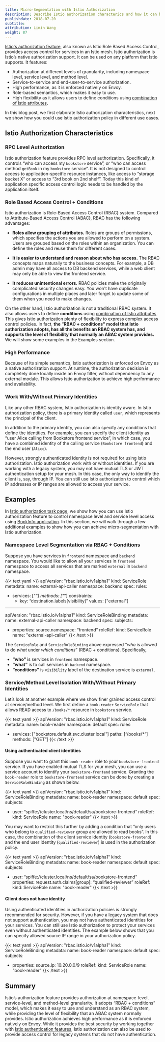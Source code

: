 ```yaml
---
title: Micro-Segmentation with Istio Authorization
description: Describe Istio authorization characterics and how it can be used for different use cases.
publishdate: 2018-07-20
subtitle:
attribution: Limin Wang
weight: 87
---
```


[Istio's authorization feature](/docs/concepts/security/#authorization), also known as Istio Role Based Access Control,
provides access control for services in an Istio mesh. Istio authorization is Istio’s native authorization support.
It can be used on any platform that Istio supports. It features:

* Authorization at different levels of granularity, including namespace level, service level, and method level.
* Service-to-service and end-user-to-service authorization.
* High performance, as it is enforced natively on Envoy.
* Role-based semantics, which makes it easy to use.
* High flexibility as it allows users to define conditions using
[combination of Istio attributes](/docs/reference/config/authorization/constraints-and-properties/).

In this blog post, we first elaborate Istio authorization characteristics, next we show how you could use Istio
authorization policy in different use cases.

## Istio Authorization Characteristics

### RPC Level Authorization

Istio authorization feature provides RPC level authorization. Specifically, it controls “who can access my `bookstore` service”,
or “who can access method `getBook` in my `bookstore` service”. It is not designed to control access to application-specific
resource instances, like access to “storage bucket X” or access to “3rd book on 2nd shelf”. Today this kind of application
specific access control logic needs to be handled by the application itself.

### Role Based Access Control + Conditions

Istio authorization is Role-Based Access Control (RBAC) system. Compared to Attribute-Based Access Control (ABAC),
RBAC has the following advantages:

* **Roles allow grouping of attributes.** Roles are groups of permissions, which specifies the actions you are allowed
to perform on a system. Users are grouped based on the roles within an organization. You can define the roles and reuse
them for different cases.

* **It is easier to understand and reason about who has access.** The RBAC concepts maps naturally to the business concepts.
For example, a DB admin may have all access to DB backend services, while a web client may only be able to view the
frontend service.

* **It reduces unintentional errors.** RBAC policies make the originally complicated security changes easy. You won't have
duplicate configurations in multiple places and later forget to update some of them when you need to make changes.

On the other hand, Istio authorization is not a traditional RBAC system. It also allows users to define **conditions** using
[combination of Istio attributes](/docs/reference/config/authorization/constraints-and-properties/). This gives Istio
authorization plenty of flexibility to express complex access control policies. In fact, **the “RBAC + conditions” model
that Istio authorization adopts, has all the benefits an RBAC system has, and supports the level of flexibility that
normally an ABAC system provides.** We will show some examples in the Examples section.

### High Performance

Because of its simple semantics, Istio authorization is enforced on Envoy as a native authorization support. At runtime, the
authorization decision is completely done locally inside an Envoy filter, without dependency to any external module.
This allows Istio authorization to achieve high performance and availability.

### Work With/Without Primary Identities

Like any other RBAC system, Istio authorization is identity aware. In Istio authorization policy, there is a primary
identity called `user`, which represents the principal of the client.

In addition to the primary identity, you can also specify any conditions that define the identities. For example,
you can specify the client identity as “user Alice calling from Bookstore frontend service”, in which case,
you have a combined identity of the calling service (`Bookstore frontend`) and the end user (`Alice`).

However, strongly authenticated identity is not required for using Istio authorization. Istio authorization work with or
without identities. If you are working with a legacy system, you may not have mutual TLS or JWT authentication setup for
your mesh. In this case, the only way to identify the client is, say, through IP. You can still use Istio authorization
to control which IP addresses or IP ranges are allowed to access your service.

## Examples

In [Istio authorization task page](/docs/tasks/security/role-based-access-control/), we show how you can use Istio
authorization feature to control namespace level and service level access using [BookInfo application](/docs/examples/bookinfo/).
In this section, we will walk through a few additional examples to show how you can achieve micro-segmentation with
Istio authorization.

### Namespace Level Segmentation via RBAC + Conditions

Suppose you have services in `frontend` namespace and `backend` namespace. You would like to allow all your services
in `frontend` namespace to access all services that are marked `external` in `backend` namespace.

{{< text yaml >}}
apiVersion: "rbac.istio.io/v1alpha1"
kind: ServiceRole
metadata:
  name: external-api-caller
  namespace: backend
spec:
  rules:
  - services: ["*"]
    methods: ["*”]
    constraints:
    - key: “destination.labels[visibility]”
      values: ["external"]
---
apiVersion: "rbac.istio.io/v1alpha1"
kind: ServiceRoleBinding
metadata:
  name: external-api-caller
  namespace: backend
spec:
  subjects:
  - properties:
      source.namespace: “frontend”
  roleRef:
    kind: ServiceRole
    name: "external-api-caller"
{{< /text >}}

The `ServiceRole` and `ServiceRoleBinding` above expressed “*who* is allowed to do *what* under *which conditions*”
(RBAC + conditions). Specifically,

* **“who”** is services in `frontend` namespace.
* **“what”** is to call services in `backend` namespace.
* **“conditions”** is `visibility` label of the destination service is `external`.

### Service/Method Level Isolation With/Without Primary Identities

Let’s look at another example where we show finer grained access control at service/method level. We first define a
`book-reader` `ServiceRole` that allows READ access to `/books/*` resource in `bookstore` service.

{{< text yaml >}}
apiVersion: "rbac.istio.io/v1alpha1"
kind: ServiceRole
metadata:
  name: book-reader
  namespace: default
spec:
  rules:
  - services: ["bookstore.default.svc.cluster.local"]
    paths: [“/books/*”]
    methods: ["GET”]
{{< /text >}}

#### Using authenticated client identities

Suppose you want to grant this `book-reader` role to your `bookstore-frontend` service. If you have enabled mutual TLS
for your mesh, you can use a service account to identify your `bookstore-frontend` service. Granting the `book-reader`
role to `bookstore-frontend` service can be done by creating a `ServiceRoleBinding` as shown below.

{{< text yaml >}}
apiVersion: "rbac.istio.io/v1alpha1"
kind: ServiceRoleBinding
metadata:
  name: book-reader
  namespace: default
spec:
  subjects:
  - user: “spiffe://cluster.local/ns/default/sa/bookstore-frontend”
  roleRef:
    kind: ServiceRole
    name: "book-reader"
{{< /text >}}

You may want to restrict this further by adding a condition that “only users who belong to `qualified-reviewer` group are
allowed to read books”. In this case, the combination of the client service identity (`bookstore-frontend`) and the end
user identity (`qualified-reviewer`) is used in the authorization policy.

{{< text yaml >}}
apiVersion: "rbac.istio.io/v1alpha1"
kind: ServiceRoleBinding
metadata:
  name: book-reader
  namespace: default
spec:
  subjects:
  - user: “spiffe://cluster.local/ns/default/sa/bookstore-frontend”
    properties:
      request.auth.claims[group]: “qualified-reviewer”
  roleRef:
    kind: ServiceRole
    name: "book-reader"
{{< /text >}}

#### Client does not have identity

Using authenticated identities in authorization policies is strongly recommended for security. However, if you have a
legacy system that does not support authentication, you may not have authenticated identities for your services.
You can still use Istio authorization to protect your services even without authenticated identities. The example below
shows that you can specify allowed source IP range in your authorization policy.

{{< text yaml >}}
apiVersion: "rbac.istio.io/v1alpha1"
kind: ServiceRoleBinding
metadata:
  name: book-reader
  namespace: default
spec:
  subjects:
  - properties:
      source.ip: 10.20.0.0/9
  roleRef:
    kind: ServiceRole
    name: "book-reader"
{{< /text >}}

## Summary

Istio’s authorization feature provides authorization at namespace-level, service-level, and method-level granularity.
It adopts “RBAC + conditions” model, which makes it easy to use and understand as an RBAC system, while providing the level of
flexibility that an ABAC system normally provides. Istio authorization achieves high performance as it is enforced
natively on Envoy. While it provides the best security by working together with
[Istio authentication features](/docs/concepts/security/#authentication), Istio authorization can also be used to
provide access control for legacy systems that do not have authentication.
